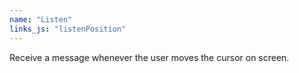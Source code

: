 ```yaml
---
name: "Listen"
links_js: "listenPosition"
---
```

Receive a message whenever the user moves the cursor on screen.